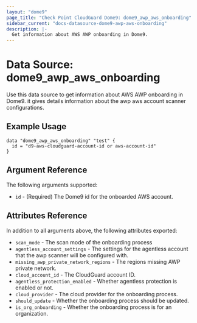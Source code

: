 ```yaml
---
layout: "dome9"
page_title: "Check Point CloudGuard Dome9: dome9_awp_aws_onboarding"
sidebar_current: "docs-datasource-dome9-awp-aws-onboarding"
description: |-
  Get information about AWS AWP onboarding in Dome9.
---
```


# Data Source: dome9_awp_aws_onboarding

Use this data source to get information about AWS AWP onboarding in Dome9.
it gives details information about the awp aws account scanner configurations.

## Example Usage

```hcl
data "dome9_awp_aws_onboarding" "test" {
  id = "d9-aws-cloudguard-account-id or aws-account-id"
}

```

## Argument Reference

The following arguments supported:

* `id` - (Required) The Dome9 id for the onboarded AWS account.

## Attributes Reference

In addition to all arguments above, the following attributes exported:

* `scan_mode` - The scan mode of the onboarding process
* `agentless_account_settings` - The settings for the agentless account that the awp scanner will be configured with.
* `missing_awp_private_network_regions` - The regions missing AWP private network.
* `cloud_account_id` - The CloudGuard account ID.
* `agentless_protection_enabled` - Whether agentless protection is enabled or not.
* `cloud_provider` - The cloud provider for the onboarding process.
* `should_update` - Whether the onboarding process should be updated.
* `is_org_onboarding` - Whether the onboarding process is for an organization.